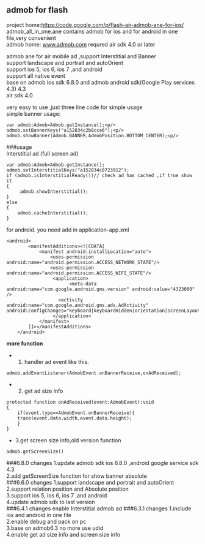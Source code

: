 admob for flash 
------
project home:https://code.google.com/p/flash-air-admob-ane-for-ios/ <br />
admob_all_in_one.ane      contains admob for ios and for android in one file,very convenient <br/>
admob home: www.admob.com
requred  air sdk 4.0 or later

admob ane for air mobile ad ,support Interstitial and Banner<br/>
support  landscape and portrait  and autoOrient<br/>
support ios 5, ios 6, ios 7 ,and android<br/>
support all native event<br/>
base on admob ios sdk 6.8.0 and admob android sdk(Google Play services 4.3) 4.3<br/>
air sdk 4.0 <br/>

very easy to use ,just three line code for simple usage<br/>
simple banner usage:
```
var admob:Admob=Admob.getInstance();<p/>
admob.setBannerKeys("a152834c2b8cce6");<p/>
admob.showBanner(Admob.BANNER,AdmobPosition.BOTTOM_CENTER);<p/>
```

###usage  
Interstitial ad (full screen ad)
```
var admob:Admob=Admob.getInstance();
admob.setInterstitialKeys("a152834c8723912");
if (admob.isInterstitialReady())// check ad has cached ,if true show it
{
     admob.showInterstitial();
}
else
{
    admob.cacheInterstitial();
}
```

for android.  you need add in application-app.xml
```
<android>
        <manifestAdditions><![CDATA[
			<manifest android:installLocation="auto">
			    <uses-permission android:name="android.permission.ACCESS_NETWORK_STATE"/>
			    <uses-permission android:name="android.permission.ACCESS_WIFI_STATE"/>
			     <application>
			           <meta-data android:name="com.google.android.gms.version" android:value="4323000" />
			  	   <activity android:name="com.google.android.gms.ads.AdActivity" android:configChanges="keyboard|keyboardHidden|orientation|screenLayout|uiMode|screenSize|smallestScreenSize"/>
			     </application>
			</manifest>
		]]></manifestAdditions>
    </android>
```

**more function**
- 1. handler  ad event  like this.
```
admob.addEventListener(AdmobEvent.onBannerReceive,onAdReceived);
```
- 2. get ad size info
```
protected function onAdReceived(event:AdmobEvent):void
{
    if(event.type==AdmobEvent.onBannerReceive){
	trace(event.data.width,event.data.height);
    }
}
```
- 3.get screen size info,old version function
```
admob.getScreenSize()
```
###6.8.0 changes
1.update admob sdk ios 6.8.0 ,android google service sdk 4.3<br/>
2.add getScreenSize function for show banner absolute<br/>
###6.6.0 changes
1.support  landscape and portrait  and autoOrient<br/>
2.support relation position and Absolute position<br/>
3.support ios 5, ios 6, ios 7 ,and android<br/>
4.update admob sdk to last version<br/>
###6.4.1 changes
enable Interstitial admob ad 
###6.3.1 changes
1.include ios and android in one file<br/>
2.enable debug and pack on pc<br/>
3.base on admob6.3 no more use udid<br/>
4.enable get ad size info and screen size info<br/>
